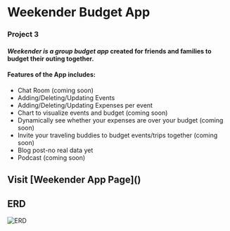 # **Weekender Budget App**
### Project 3

#### _Weekender is a group budget app_ created for friends and families to budget their outing together. 

#### Features of the App includes:
* Chat Room (coming soon)
* Adding/Deleting/Updating Events
* Adding/Deleting/Updating Expenses per event
* Chart to visualize events and budget (coming soon)
* Dynamically see whether your expenses are over your budget (coming soon)
* Invite your traveling buddies to budget events/trips together (coming soon)
* Blog post-no real data yet
* Podcast (coming soon)

## Visit **[Weekender App Page]**()


## ERD
![ERD](https://unsplash.com/photos/FA85gLcf5uE)



